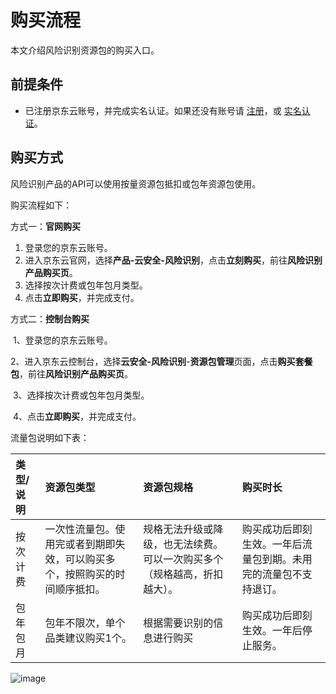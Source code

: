 # 购买流程

本文介绍风险识别资源包的购买入口。

## 前提条件

- 已注册京东云账号，并完成实名认证。如果还没有账号请 [注册](https://accounts.jdcloud.com/p/regPage?source=jdcloud&ReturnUrl=//uc.jdcloud.com/passport/complete?returnUrl=http://uc.jdcloud.com/redirect/loginRouter?returnUrl=https%3A%2F%2Fwww.jdcloud.com%2Fhelp%2Fdetail%2F734%2FisCatalog%2F1)，或 [实名认证](https://uc.jdcloud.com/account/certify)。

## 		购买方式

风险识别产品的API可以使用按量资源包抵扣或包年资源包使用。

购买流程如下：

方式一：**官网购买**

1. 登录您的京东云账号。
2. 进入京东云官网，选择**产品-云安全-风险识别**，点击**立刻购买**，前往**风险识别产品购买页**。
3. 选择按次计费或包年包月类型。
4. 点击**立即购买**，并完成支付。

  方式二：**控制台购买**

​	 1、登录您的京东云账号。

​	 2、进入京东云控制台，选择**云安全-风险识别**-**资源包管理**页面，点击**购买套餐包**，前往**风险识别产品购买页**。

​	 3、选择按次计费或包年包月类型。

​	 4、点击**立即购买**，并完成支付。

流量包说明如下表：

| 类型/说明 | 资源包类型                                                   | 资源包规格                                                   | 购买时长                                                     |
| :-------- | :----------------------------------------------------------- | :----------------------------------------------------------- | :----------------------------------------------------------- |
| 按次计费  | 一次性流量包。使用完或者到期即失效，可以购买多个，按照购买的时间顺序抵扣。 | 规格无法升级或降级，也无法续费。可以一次购买多个（规格越高，折扣越大）。 | 购买成功后即刻生效。一年后流量包到期。未用完的流量包不支持退订。 |
| 包年包月  | 包年不限次，单个品类建议购买1个。                            | 根据需要识别的信息进行购买                                   | 购买成功后即刻生效。一年后停止服务。                         |

![image](../../../../image/Risk-Detection/resource.png)

